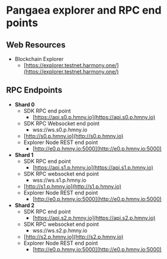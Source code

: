# Pangaea explorer and RPC end points

## Web Resources

* Blockchain Explorer
  * [https://explorer.testnet.harmony.one/](https://explorer.testnet.harmony.one/)

## RPC Endpoints

* **Shard 0**
  * SDK RPC end point
    * [https://api.s0.p.hmny.io](https://api.s0.p.hmny.io)
  * SDK RPC Websocket end point
    * wss://ws.s0.p.hmny.io
  * [http://s0.p.hmny.io](http://s0.p.hmny.io)
  * Explorer Node REST end point
    * [http://e0.p.hmny.io:5000](http://e0.p.hmny.io:5000)
* **Shard 1**
  * SDK RPC end point
    * [https://api.s1.p.hmny.io](https://api.s1.p.hmny.io)
  * SDK RPC websocket end point
    * wss://ws.s1.p.hmny.io
  * [http://s1.p.hmny.io](http://s1.p.hmny.io)
  * Explorer Node REST end point
    * [http://e0.p.hmny.io:5000](http://e0.p.hmny.io:5000)
* **Shard 2**
  * SDK RPC end point
    * [https://api.s2.p.hmny.io](https://api.s2.p.hmny.io)
  * SDK RPC websocket end point
    * wss://ws.s2.p.hmny.io
  * [http://s2.p.hmny.io](http://s2.p.hmny.io)
  * Explorer Node REST end point
    * [http://e0.p.hmny.io:5000](http://e0.p.hmny.io:5000)

